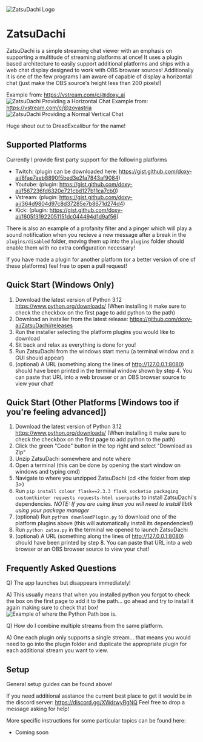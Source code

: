 ![ZatsuDachi Logo](https://github.com/doxy-ai/ZatsuDachi/blob/master/resources/icon.png)

# ZatsuDachi

ZatsuDachi is a simple streaming chat viewer with an emphasis on supporting a multitude of streaming platforms at once! It uses a plugin based architecture to easily support additional platforms and ships with a web chat display designed to work with OBS browser sources! Additionally it is one of the few programs I am aware of capable of display a horizontal chat (just make the OBS source's height less than 200 pixels!)

Example from: https://vstream.com/c/@doxy_ai
![ZatsuDachi Providing a Horizontal Chat](https://github.com/doxy-ai/ZatsuDachi/blob/master/resources/zatsuExampleDoxy.png)
Example from: https://vstream.com/c/@zovastria
![ZatsuDachi Providing a Normal Vertical Chat](https://github.com/doxy-ai/ZatsuDachi/blob/master/resources/zatsuExampleZova.png)

Huge shout out to DreadExcalibur for the name!

## Supported Platforms

Currently I provide first party support for the following platforms
* Twitch: (plugin can be downloaded here: https://gist.github.com/doxy-ai/8fae7aeb8890f5bed3e2fa7843af9084)
* Youtube: (plugin: https://gist.github.com/doxy-ai/f567236fd6320e721cbd127b11ca7cb0)
* Vstream: (plugin: https://gist.github.com/doxy-ai/364d9804d97c8d37285e7b8671d274d4)
* Kick: (plugin: https://gist.github.com/doxy-ai/f605f31922051151dc044494d1d9af56)

There is also an example of a profanity filter and a pinger which will play a sound notification when you recieve a new message after a break in the `plugins/disabled` folder, moving them up into the `plugins` folder should enable them with no extra configuration necessary!

If you have made a plugin for another platform (or a better version of one of these platforms) feel free to open a pull request!

## Quick Start (Windows Only)

1) Download the latest version of Python 3.12 https://www.python.org/downloads/ (When installing it make sure to check the checkbox on the first page to add python to the path)
2) Download an installer from the latest release: https://github.com/doxy-ai/ZatsuDachi/releases
3) Run the installer selecting the platform plugins you would like to download
4) Sit back and relax as everything is done for you!
5) Run ZatsuDachi from the windows start menu (a terminal window and a GUI should appear)
6) (optional) A URL (something along the lines of http://127.0.0.1:8080) should have been printed in the terminal window shown by step 4. You can paste that URL into a web browser or an OBS browser source to view your chat!

## Quick Start (Other Platforms [Windows too if you're feeling advanced])

1) Download the latest version of Python 3.12 https://www.python.org/downloads/ (When installing it make sure to check the checkbox on the first page to add python to the path)
2) Click the green "Code" button in the top right and select "Download as Zip"
3) Unzip ZatsuDachi somewhere and note where
4) Open a terminal (this can be done by opening the start window on windows and typing cmd)
5) Navigate to where you unzipped ZatsuDachi (cd <the folder from step 3>)
6) Run `pip install colour flask==2.3.3 flask_socketio packaging customtkinter requests requests-html userpaths` to install ZatsuDachi's dependencies.
*NOTE: If you are using linux you will need to install libtk using your package manager*
7) (optional) Run `python downloadPlugin.py` to download one of the platform plugins above (this will automatically install its dependencies!)
8) Run `python zatsu.py` in the terminal we opened to launch ZatsuDachi
9) (optional) A URL (something along the lines of http://127.0.0.1:8080) should have been printed by step 8. You can paste that URL into a web browser or an OBS browser source to view your chat!

## Frequently Asked Questions

Q) The app launches but disappears immediately!

A) This usually means that when you installed python you forgot to check the box on the first page to add it to the path... go ahead and try to install it again making sure to check that box!
![Example of where the Python Path box is.](https://github.com/doxy-ai/ZatsuDachi/blob/master/resources/pythonInstall.png)

Q) How do I combine multiple streams from the same platform.

A) One each plugin only supports a single stream... that means you would need to go into the plugin folder and duplicate the appropriate plugin for each additional stream you want to view.

## Setup

General setup guides can be found above!

If you need additional asstance the current best place to get it would be in the discord server: https://discord.gg/XWdrwyRgNQ Feel free to drop a message asking for help!

More specific instructions for some particular topics can be found here:
* Coming soon
